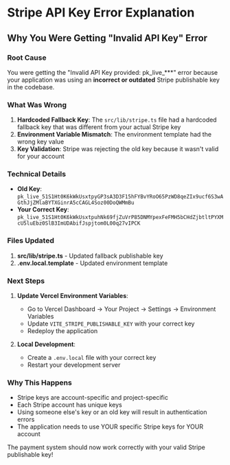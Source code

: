 # Stripe API Key Error Explanation

## Why You Were Getting "Invalid API Key" Error

### Root Cause
You were getting the "Invalid API Key provided: pk_live_***" error because your application was using an **incorrect or outdated** Stripe publishable key in the codebase.

### What Was Wrong
1. **Hardcoded Fallback Key**: The `src/lib/stripe.ts` file had a hardcoded fallback key that was different from your actual Stripe key
2. **Environment Variable Mismatch**: The environment template had the wrong key value
3. **Key Validation**: Stripe was rejecting the old key because it wasn't valid for your account

### Technical Details
- **Old Key**: `pk_live_51S1Ht0K6kWkUsxtpyGP3sA3D3F15hFYBvYRoO65PzWD8qeZIx9ucf6S3wAGthJjZMlaBYTXGinrA5cCAGL4Soz00DoQWMmBu`
- **Your Correct Key**: `pk_live_51S1Ht0K6kWkUsxtpuhNk69fjZuVrP85DNMYpexFeFMH5bCHdZjbtltPYXMcU5luEbz0SlB3ImUDAbifJspjtom0L00q27vIPCK`

### Files Updated
1. **src/lib/stripe.ts** - Updated fallback publishable key
2. **.env.local.template** - Updated environment template

### Next Steps
1. **Update Vercel Environment Variables**:
   - Go to Vercel Dashboard → Your Project → Settings → Environment Variables
   - Update `VITE_STRIPE_PUBLISHABLE_KEY` with your correct key
   - Redeploy the application

2. **Local Development**:
   - Create a `.env.local` file with your correct key
   - Restart your development server

### Why This Happens
- Stripe keys are account-specific and project-specific
- Each Stripe account has unique keys
- Using someone else's key or an old key will result in authentication errors
- The application needs to use YOUR specific Stripe keys for YOUR account

The payment system should now work correctly with your valid Stripe publishable key!